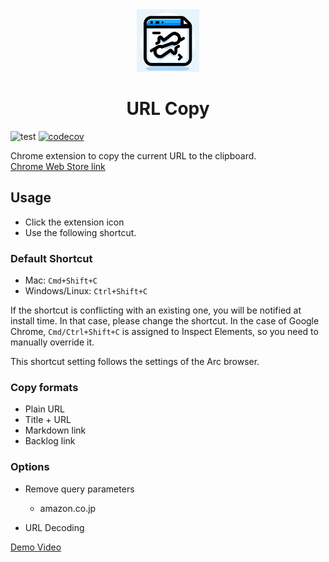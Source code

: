 <div align="center">
  <img src="assets/icon.png" alt="URL Copy" width="100px">
  <h1 style="color: hsl(, 100%, 50%);">URL Copy</h1>
</div>

![test](https://github.com/yuta-nishi/url-copy/actions/workflows/test.yml/badge.svg)
[![codecov](https://codecov.io/gh/yuta-nishi/url-copy/graph/badge.svg?token=PIPR0LWRKN)](https://codecov.io/gh/yuta-nishi/url-copy)

Chrome extension to copy the current URL to the clipboard. \
[Chrome Web Store link](https://chromewebstore.google.com/detail/url-copy/khfenepnobebagchdbalmfeafedaljki)

## Usage

* Click the extension icon
* Use the following shortcut.

### Default Shortcut

* Mac: `Cmd+Shift+C`
* Windows/Linux: `Ctrl+Shift+C`

 If the shortcut is conflicting with an existing one, you will be notified at install time. In that case, please change the shortcut.
 In the case of Google Chrome, `Cmd/Ctrl+Shift+C` is assigned to Inspect Elements, so you need to manually override it.

 This shortcut setting follows the settings of the Arc browser.

### Copy formats

* Plain URL
* Title + URL
* Markdown link
* Backlog link

### Options

* Remove query parameters
  * amazon.co.jp

* URL Decoding

[Demo Video](https://www.youtube.com/watch?v=m7AEzk4cKF0)
